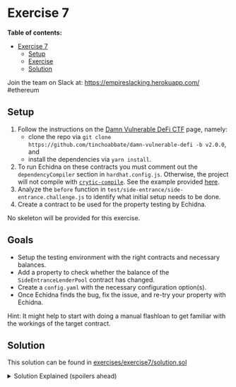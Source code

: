 # Exercise 7

**Table of contents:**

- [Exercise 7](#exercise-7)
  - [Setup](#setup)
  - [Exercise](#exercise)
  - [Solution](#solution)

Join the team on Slack at: https://empireslacking.herokuapp.com/ #ethereum

## Setup

1. Follow the instructions on the [Damn Vulnerable DeFi CTF][ctf] page, namely:
    - clone the repo via `git clone https://github.com/tinchoabbate/damn-vulnerable-defi -b v2.0.0`, and
    - install the dependencies via `yarn install`.
2. To run Echidna on these contracts you must comment out the `dependencyCompiler` section in `hardhat.config.js`. Otherwise, the project will not compile with [`crytic-compile`](https://github.com/crytic/crytic-compile). See the example provided [here](./exercises/exercise7/example.hardhat.config.ts).
3. Analyze the `before` function in `test/side-entrance/side-entrance.challenge.js` to identify what initial setup needs to be done.
4. Create a contract to be used for the property testing by Echidna.

No skeleton will be provided for this exercise.

## Goals

- Setup the testing environment with the right contracts and necessary balances.
- Add a property to check whether the balance of the `SideEntranceLenderPool` contract has changed.
- Create a `config.yaml` with the necessary configuration option(s).
- Once Echidna finds the bug, fix the issue, and re-try your property with Echidna.

Hint: It might help to start with doing a manual flashloan to get familiar with the workings of the target contract.
## Solution

This solution can be found in [exercises/exercise7/solution.sol](./exercises/exercise7/solution.sol)

[ctf]: https://www.damnvulnerabledefi.xyz/

<details>
<summary>Solution Explained (spoilers ahead)</summary>

The goal of the side entrance challenge is to realize that the contract's accounting of its ETH balance is misconfigured. `balanceBefore` is used to track the balance of the contract before the flash loan BUT `address(this).balance` is used to track the balance of the contract after the flash loan. Thus, you can use the deposit function to repay your flash loan while still maintaining that the contract's total balance of ETH has not changed (i.e. `address(this).balance >= balanceBefore`). Since the ETH that was deposited is now owned by you, you can now also withdraw it and drain all the funds from the contract.

In order for Echidna to be able to interact with the `SideEntranceLenderPool`, it has to be deployed first. However, deploying and funding it from the contract to be used by Echidna won't work, as the funding transaction's `msg.sender` is the contract itself. This means that the owner of the funds is the Echidna contract and therefore it can remove the funds by calling `withdraw()`, without the need for the exploit. 

To prevent that issue, a simple factory contract has to be created to deploy the pool without setting the Echidna property testing contract as the owner of the funds. This factory has a public function that deploys a `SideEntranceLenderPool`, funds it with the given amount, and return its address. Now, since the Echidna testing contract is not the owner of the funds, it cannot call `withdraw()` to empty the pool.

Now that the challenge is set up as intended, we proceed to solve it by instructing Echidna to do a flashloan. Using the `setEnableWithdraw` and `setEnableDeposit` Echidna will search for function(s) to call inside the flashloan callback to try and break the `testPoolBalance` property.
  
At some point Echidna will identify that if (1) `deposit` is used to pay back the flash loan and (2) `withdraw` is called right after, the `testPoolBalance` property breaks.

Example Echidna output:
```
$ echidna-test . --contract EchidnaSideEntranceLenderPool --config config.yaml
...
testPoolBalance(): failed!💥  
  Call sequence:
    execute() Value: 0x103
    setEnableDeposit(true,256)
    flashLoan(1)
    setEnableWithdraw(true)
    setEnableDeposit(false,0)
    execute()
    testPoolBalance()
...
```
</details>


